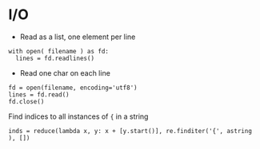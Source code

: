 
# I/O

- Read as a list, one element per line 
```
with open( filename ) as fd:
  lines = fd.readlines()
```

- Read one char on each line
```
fd = open(filename, encoding='utf8')
lines = fd.read()  
fd.close()
```

Find indices to all instances of `{` in a string

```
inds = reduce(lambda x, y: x + [y.start()], re.finditer('{', astring ), [])
```

